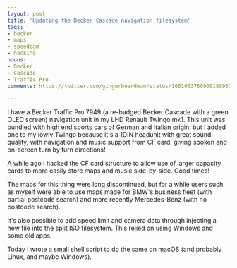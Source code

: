 ```yaml
---
layout: post
title: 'Updating the Becker Cascade navigation filesystem'
tags:
- becker
- maps
- speedcam
- hacking
nouns:
- Becker
- Cascade
- Traffic Pro
comments: https://twitter.com/gingerbeardman/status/1601953760909180933

---
```


I have a Becker Traffic Pro 7949 (a re-badged Becker Cascade with a green OLED screen) navigation unit in my LHD Renault Twingo mk1. This unit was bundled with high end sports cars of German and Italian origin, but I added one to my lowly Twingo because it's a 1DIN headunit with great sound quality, with navigation and music support from CF card, giving spoken and on-screen turn by turn directions!

A while ago I hacked the CF card structure to allow use of larger capacity cards to more easily store maps and music side-by-side. Good times!

The maps for this thing were long discontinued, but for a while users such as myself were able to use maps made for BMW's business fleet (with partial postcode search) and more recently Mercedes-Benz (with no postcode search). 

It's also possible to add speed limit and camera data through injecting a new file into the split ISO filesystem. This relied on using Windows and some old apps.

Today I wrote a small shell script to do the same on macOS (and probably Linux, and maybe Windows).

<script src="https://gist.github.com/gingerbeardman/f18de0abe61c8dd548b4901b606bf39b.js"></script>
